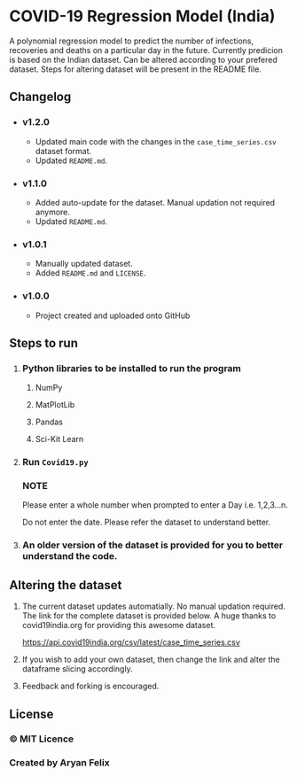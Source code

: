 # COVID-19 Regression Model (India)
 A polynomial regression model to predict the number of infections, recoveries and deaths on a particular day in the future. Currently predicion is based on the Indian dataset. Can be altered according to your prefered dataset. Steps for altering dataset will be present in the README file.

## Changelog
* ### v1.2.0
    * Updated main code with the changes in the `case_time_series.csv` dataset format.
    * Updated `README.md`.
* ### v1.1.0
    * Added auto-update for the dataset. Manual updation not required anymore.
    * Updated `README.md`.
* ### v1.0.1
    * Manually updated dataset.
    * Added `README.md` and `LICENSE`.
* ### v1.0.0
    * Project created and uploaded onto GitHub

## Steps to run
1. ### Python libraries to be installed to run the program
    1. NumPy

    2. MatPlotLib

    3. Pandas

    4. Sci-Kit Learn

2. ### Run `Covid19.py`
    ### **NOTE**
    
    Please enter a whole number when prompted to enter a Day i.e. 1,2,3...n.
    
    Do not enter the date. Please refer the dataset to understand better.

3. ### An older version of the dataset is provided for you to better understand the code.

## Altering the dataset
1. The current dataset updates automatially. No manual updation required. The link for the complete dataset is provided below. A huge thanks to covid19india.org for providing this awesome dataset.

    https://api.covid19india.org/csv/latest/case_time_series.csv

2. If you wish to add your own dataset, then change the link and alter the dataframe slicing accordingly.

3. Feedback and forking is encouraged.

## License
### © MIT Licence
### Created by Aryan Felix